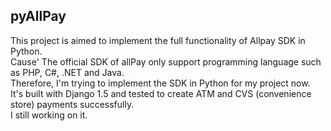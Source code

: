 ## pyAllPay ##
This project is aimed to implement the full functionality of Allpay SDK in Python.    
Cause' The official SDK of allPay only support programming language such as PHP, C#, .NET and Java.    
Therefore, I'm trying to implement the SDK in Python for my project now.    
It's built with Django 1.5 and tested to create ATM and CVS (convenience store) payments successfully.    
I still working on it.
